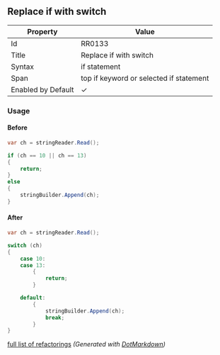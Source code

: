 ## Replace if with switch

| Property           | Value                                   |
| ------------------ | --------------------------------------- |
| Id                 | RR0133                                  |
| Title              | Replace if with switch                  |
| Syntax             | if statement                            |
| Span               | top if keyword or selected if statement |
| Enabled by Default | &#x2713;                                |

### Usage

#### Before

```csharp
var ch = stringReader.Read();

if (ch == 10 || ch == 13)
{
    return;
}
else
{
    stringBuilder.Append(ch);
}
```

#### After

```csharp
var ch = stringReader.Read();

switch (ch)
{
    case 10:
    case 13:
        {
            return;
        }

    default:
        {
            stringBuilder.Append(ch);
            break;
        }
}
```

[full list of refactorings](Refactorings.md)
*\(Generated with [DotMarkdown](http://github.com/JosefPihrt/DotMarkdown)\)*
